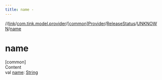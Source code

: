 ```yaml
---
title: name -
---
```

//[link](../../../../index.md)/[com.tink.model.provider](../../../index.md)/[[common]Provider](../../index.md)/[ReleaseStatus](../index.md)/[UNKNOWN](index.md)/[name](name.md)



# name  
[common]  
Content  
val [name](name.md): [String](https://kotlinlang.org/api/latest/jvm/stdlib/kotlin/-string/index.html)  



